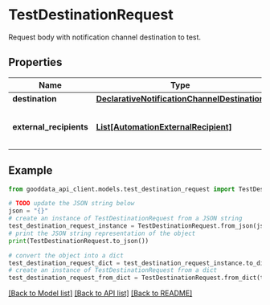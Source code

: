 # TestDestinationRequest

Request body with notification channel destination to test.

## Properties

Name | Type | Description | Notes
------------ | ------------- | ------------- | -------------
**destination** | [**DeclarativeNotificationChannelDestination**](DeclarativeNotificationChannelDestination.md) |  | 
**external_recipients** | [**List[AutomationExternalRecipient]**](AutomationExternalRecipient.md) | External recipients of the test result. | [optional] 

## Example

```python
from gooddata_api_client.models.test_destination_request import TestDestinationRequest

# TODO update the JSON string below
json = "{}"
# create an instance of TestDestinationRequest from a JSON string
test_destination_request_instance = TestDestinationRequest.from_json(json)
# print the JSON string representation of the object
print(TestDestinationRequest.to_json())

# convert the object into a dict
test_destination_request_dict = test_destination_request_instance.to_dict()
# create an instance of TestDestinationRequest from a dict
test_destination_request_from_dict = TestDestinationRequest.from_dict(test_destination_request_dict)
```
[[Back to Model list]](../README.md#documentation-for-models) [[Back to API list]](../README.md#documentation-for-api-endpoints) [[Back to README]](../README.md)


